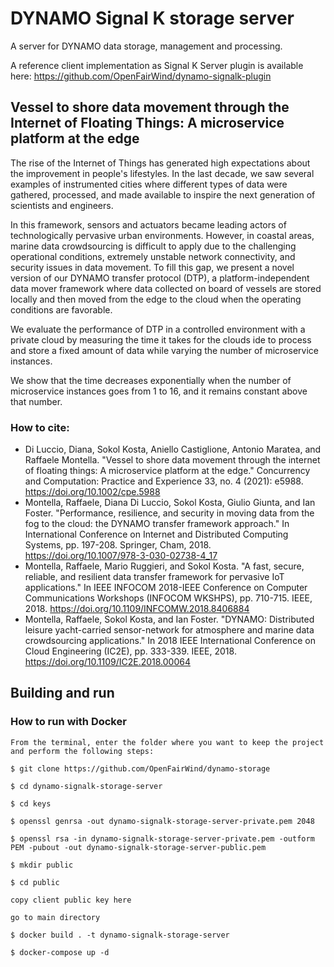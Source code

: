 # DYNAMO Signal K storage server

A server for DYNAMO data storage, management and processing.

A reference client implementation as Signal K Server plugin is available here:
https://github.com/OpenFairWind/dynamo-signalk-plugin

## Vessel to shore data movement through the Internet of Floating Things: A microservice platform at the edge

The rise of the Internet of Things has generated high expectations about the improvement in people's lifestyles.
In the last decade, we saw several examples of instrumented cities where different types of data were gathered,
processed, and made available to inspire the next generation of scientists and engineers.

In this framework, sensors and actuators became leading actors of technologically pervasive urban environments.
However, in coastal areas, marine data crowdsourcing is difficult to apply due to the challenging operational
conditions, extremely unstable network connectivity, and security issues in data movement.
To fill this gap, we present a novel version of our DYNAMO transfer protocol (DTP), a platform-independent data mover
framework where data collected on board of vessels are stored locally and then moved from the edge to the cloud when the
operating conditions are favorable.

We evaluate the performance of DTP in a controlled environment with a private cloud by measuring the time it takes for
the clouds ide to process and store a fixed amount of data while varying the number of microservice instances.

We show that the time decreases exponentially when the number of microservice instances goes from 1 to 16, and it
remains constant above that number.

### How to cite:

* Di Luccio, Diana, Sokol Kosta, Aniello Castiglione, Antonio Maratea, and Raffaele Montella.
"Vessel to shore data movement through the internet of floating things: A microservice platform at the edge."
Concurrency and Computation: Practice and Experience 33, no. 4 (2021): e5988.
https://doi.org/10.1002/cpe.5988
* Montella, Raffaele, Diana Di Luccio, Sokol Kosta, Giulio Giunta, and Ian Foster. "Performance, resilience, and
security in moving data from the fog to the cloud: the DYNAMO transfer framework approach." In International
Conference on Internet and Distributed Computing Systems, pp. 197-208. Springer, Cham, 2018.
https://doi.org/10.1007/978-3-030-02738-4_17
* Montella, Raffaele, Mario Ruggieri, and Sokol Kosta. "A fast, secure, reliable, and resilient data transfer framework
for pervasive IoT applications." In IEEE INFOCOM 2018-IEEE Conference on Computer Communications Workshops (INFOCOM
WKSHPS), pp. 710-715. IEEE, 2018.
https://doi.org/10.1109/INFCOMW.2018.8406884
* Montella, Raffaele, Sokol Kosta, and Ian Foster. "DYNAMO: Distributed leisure yacht-carried sensor-network for
atmosphere and marine data crowdsourcing applications." In 2018 IEEE International Conference on Cloud Engineering
(IC2E), pp. 333-339. IEEE, 2018.
https://doi.org/10.1109/IC2E.2018.00064

## Building and run

### How to run with Docker

```
From the terminal, enter the folder where you want to keep the project and perform the following steps:

$ git clone https://github.com/OpenFairWind/dynamo-storage

$ cd dynamo-signalk-storage-server

$ cd keys

$ openssl genrsa -out dynamo-signalk-storage-server-private.pem 2048

$ openssl rsa -in dynamo-signalk-storage-server-private.pem -outform PEM -pubout -out dynamo-signalk-storage-server-public.pem

$ mkdir public

$ cd public

copy client public key here

go to main directory

$ docker build . -t dynamo-signalk-storage-server

$ docker-compose up -d
```